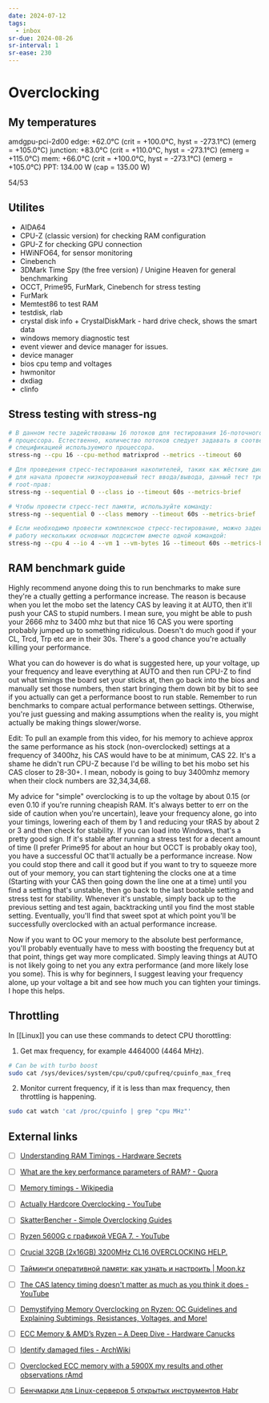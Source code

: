 ```yaml
---
date: 2024-07-12
tags:
  - inbox
sr-due: 2024-08-26
sr-interval: 1
sr-ease: 230
---
```

# Overclocking

## My temperatures

amdgpu-pci-2d00
edge:         +62.0°C  (crit = +100.0°C, hyst = -273.1°C)
                       (emerg = +105.0°C)
junction:     +83.0°C  (crit = +110.0°C, hyst = -273.1°C)
                       (emerg = +115.0°C)
mem:          +66.0°C  (crit = +100.0°C, hyst = -273.1°C)
                       (emerg = +105.0°C)
PPT:         134.00 W  (cap = 135.00 W)

54/53

## Utilites

- AIDA64
- CPU-Z (classic version) for checking RAM configuration
- GPU-Z for checking GPU connection
- HWiNFO64, for sensor monitoring
- Cinebench
- 3DMark Time Spy (the free version) / Unigine Heaven for general benchmarking
- OCCT, Prime95, FurMark, Cinebench for stress testing
- FurMark
- Memtest86 to test RAM
- testdisk, rlab
- crystal disk info + CrystalDiskMark - hard drive check, shows the smart data
- windows memory diagnostic test
- event viewer and device manager for issues.
- device manager
- bios cpu temp and voltages
- hwmonitor
- dxdiag
- clinfo


## Stress testing with stress-ng

```sh
# В данном тесте задействованы 16 потоков для тестирования 16-поточного
# процессора. Естественно, количество потоков следует задавать в соответствии со
# спецификацией используемого процессора.
stress-ng --cpu 16 --cpu-method matrixprod --metrics --timeout 60

# Для проведения стресс-тестирования накопителей, таких как жёсткие диски, можно
# для начала провести низкоуровневый тест ввода/вывода, данный тест требует
# root-прав:
stress-ng --sequential 0 --class io --timeout 60s --metrics-brief

# Чтобы провести стресс-тест памяти, используйте команду:
stress-ng --sequential 0 --class memory --timeout 60s --metrics-brief

# Если необходимо провести комплексное стресс-тестирование, можно задействовать
# работу нескольких основных подсистем вместе одной командой:
stress-ng --cpu 4 --io 4 --vm 1 --vm-bytes 1G --timeout 60s --metrics-brief
```

## RAM benchmark guide

Highly recommend anyone doing this to run benchmarks to make sure they're
a[](https://www.quora.com/What-are-the-key-performance-parameters-of-RAM)
ctually getting a performance increase. The reason is because when you let the
mobo set the latency CAS by leaving it at AUTO, then it'll push your CAS to
stupid numbers. I mean sure, you might be able to push your 2666 mhz to 3400 mhz
but that nice 16 CAS you were sporting probably jumped up to something
ridiculous. Doesn't do much good if your CL, Trcd, Trp etc are in their 30s.
There's a good chance you're actually killing your performance.

What you can do however is do what is suggested here, up your voltage, up your
frequency and leave everything at AUTO and then run CPU-Z to find out what
timings the board set your sticks at, then go back into the bios and manually
set those numbers, then start bringing them down bit by bit to see if you
actually can get a performance boost to run stable. Remember to run benchmarks
to compare actual performance between settings. Otherwise, you're just guessing
and making assumptions when the reality is, you might actually be making things
slower/worse.

Edit: To pull an example from this video, for his memory to achieve approx the
same performance as his stock (non-overclocked) settings at a frequency of
3400hz, his CAS would have to be at minimum, CAS 22. It's a shame he didn't run
CPU-Z because I'd be willing to bet his mobo set his CAS closer to 28-30+. I
mean, nobody is going to buy 3400mhz memory when their clock numbers are
32,34,34,68.

My advice for "simple" overclocking is to up the voltage by about 0.15 (or even
0.10 if you're running cheapish RAM. It's always better to err on the side of
caution when you're uncertain), leave your frequency alone, go into your
timings, lowering each of them by 1 and reducing your tRAS by about 2 or 3 and
then check for stability. If you can load into Windows, that's a pretty good
sign. If it's stable after running a stress test for a decent amount of time (I
prefer Prime95 for about an hour but OCCT is probably okay too), you have a
successful OC that'll actually be a performance increase. Now you could stop
there and call it good but if you want to try to squeeze more out of your
memory, you can start tightening the clocks one at a time (Starting with your
CAS then going down the line one at a time) until you find a setting that's
unstable, then go back to the last bootable setting and stress test for
stability. Whenever it's unstable, simply back up to the previous setting and
test again, backtracking until you find the most stable setting. Eventually,
you'll find that sweet spot at which point you'll be successfully overclocked
with an actual performance increase.

Now if you want to OC your memory to the absolute best performance, you'll
probably eventually have to mess with boosting the frequency but at that point,
things get way more complicated. Simply leaving things at AUTO is not likely
going to net you any extra performance (and more likely lose you some). This is
why for beginners, I suggest leaving your frequency alone, up your voltage a bit
and see how much you can tighten your timings. I hope this helps.

## Throttling

In [[Linux]] you can use these commands to detect CPU thorottling:

1. Get max frequency, for example 4464000 (4464 MHz).

```bash
# Can be with turbo boost
sudo cat /sys/devices/system/cpu/cpu0/cpufreq/cpuinfo_max_freq
```

2. Monitor current frequency, if it is less than max frequency, then
   throttling is happening.

```bash
sudo cat watch 'cat /proc/cpuinfo | grep "cpu MHz"'
```

## External links

- [ ] [Understanding RAM Timings - Hardware Secrets](https://hardwaresecrets.com/understanding-ram-timings/)
- [ ] [What are the key performance parameters of RAM? - Quora](https://www.quora.com/What-are-the-key-performance-parameters-of-RAM)
- [ ] [Memory timings - Wikipedia](https://en.wikipedia.org/wiki/Memory_timings)

- [ ] [Actually Hardcore Overclocking - YouTube](https://youtube.com/@ActuallyHardcoreOverclocking)
- [ ] [SkatterBencher - Simple Overclocking Guides](https://skatterbencher.com/)
- [ ] [Ryzen 5600G с графикой VEGA 7. - YouTube](https://www.youtube.com/watch?v=nvz80thkN14)
- [ ] [Crucial 32GB (2x16GB) 3200MHz CL16 OVERCLOCKING HELP.](https://www.reddit.com/r/overclocking/comments/113xo0y/crucial_32gb_2x16gb_3200mhz_cl16_overclocking_help/)
- [ ] [Тайминги оперативной памяти: как узнать и настроить | Moon.kz](https://moon.kz/blog/taymingi-operativnoy-pamyati/)
- [ ] [The CAS latency timing doesn't matter as much as you think it does - YouTube](https://www.youtube.com/watch?v=pgb8N23tsfA)
- [ ] [Demystifying Memory Overclocking on Ryzen: OC Guidelines and Explaining Subtimings, Resistances, Voltages, and More!](https://www.reddit.com/r/overclocking/comments/ahs5a2/demystifying_memory_overclocking_on_ryzen_oc/)
- [ ] [ECC Memory & AMD’s Ryzen – A Deep Dive - Hardware Canucks](https://hardwarecanucks.com/cpu-motherboard/ecc-memory-amds-ryzen-deep-dive/)
- [ ] [Identify damaged files - ArchWiki](https://wiki.archlinux.org/title/Identify_damaged_files)
- [ ] [Overclocked ECC memory with a 5900X my results and other observations  rAmd](https://www.reddit.com/r/Amd/comments/lf3i6b/overclocked_ecc_memory_with_a_5900x_my_results/)
- [ ] [Бенчмарки для Linux-серверов 5 открытых инструментов  Habr](https://habr.com/en/companies/1cloud/articles/455834/)

